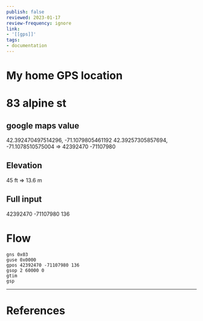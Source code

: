 ```yaml
---
publish: false
reviewed: 2023-01-17
review-frequency: ignore
link:
- '[[gps]]'
tags:
- documentation
---
```


# My home GPS location

# 83 alpine st

## google maps value
42.392470497514296, -71.1079805461192
42.39257305857694, -71.1078510575004
=>
42392470 -71107980

## Elevation
45 ft  => 13.6 m

## Full input
42392470 -71107980 136

# Flow
```
gns 0x03
guse 0x0000
gpos 42392470 -71107980 136
gsop 2 60000 0
gtim
gsp
```

---
# References